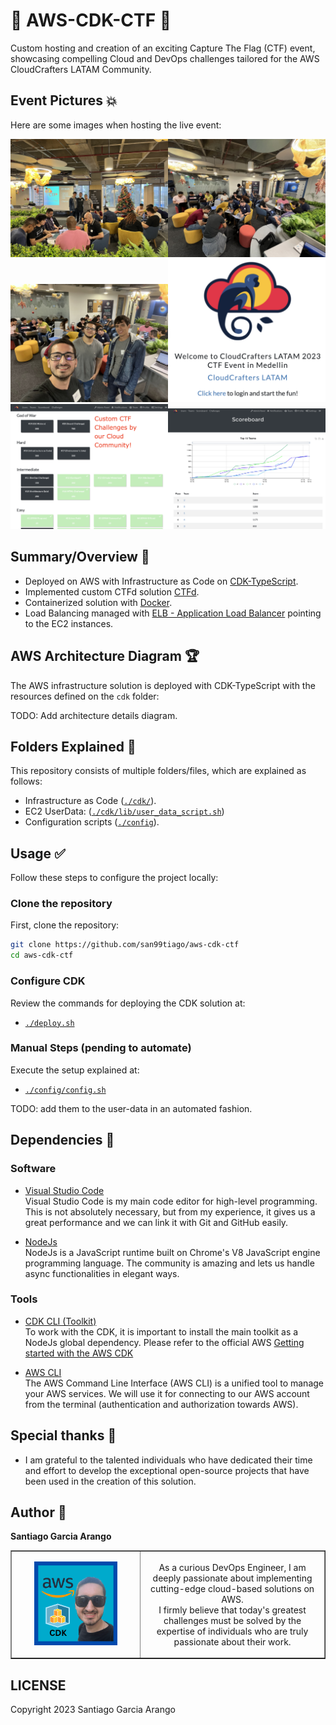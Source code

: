 # 🏁 AWS-CDK-CTF 🏁

Custom hosting and creation of an exciting Capture The Flag (CTF) event, showcasing compelling Cloud and DevOps challenges tailored for the AWS CloudCrafters LATAM Community. <br>

## Event Pictures 💥

Here are some images when hosting the live event:

<img src="assets/image_01.png" width=50%><img src="assets/image_02.png" width=50%>
<br>
<img src="assets/image_03.png" width=50%><img src="assets/image_04.png" width=50%>
<br>
<img src="assets/image_05.png" width=50%><img src="assets/image_06.png" width=50%>
<br>

## Summary/Overview :memo:

- Deployed on AWS with Infrastructure as Code on [CDK-TypeScript](https://aws.amazon.com/cdk/).
- Implemented custom CTFd solution [CTFd](https://github.com/CTFd/CTFd).
- Containerized solution with [Docker](https://www.docker.com).
- Load Balancing managed with [ELB - Application Load Balancer](https://docs.aws.amazon.com/elasticloadbalancing/latest/application/introduction.html) pointing to the EC2 instances.

## AWS Architecture Diagram :trophy:

The AWS infrastructure solution is deployed with CDK-TypeScript with the resources defined on the `cdk` folder:

TODO: Add architecture details diagram.

## Folders Explained :scroll:

This repository consists of multiple folders/files, which are explained as follows:

- Infrastructure as Code ([`./cdk/`](./cdk/)).
- EC2 UserData: ([`./cdk/lib/user_data_script.sh`](./cdk/lib/user_data_script.sh))
- Configuration scripts ([`./config`](./config)).

## Usage :white_check_mark:

Follow these steps to configure the project locally:

### Clone the repository

First, clone the repository:

```bash
git clone https://github.com/san99tiago/aws-cdk-ctf
cd aws-cdk-ctf
```

### Configure CDK

Review the commands for deploying the CDK solution at:

- [`./deploy.sh`](./deploy.sh)

### Manual Steps (pending to automate)

Execute the setup explained at:

- [`./config/config.sh`](./config/config.sh)

TODO: add them to the user-data in an automated fashion.

## Dependencies :100:

### Software

- [Visual Studio Code](https://code.visualstudio.com/) <br>
  Visual Studio Code is my main code editor for high-level programming. This is not absolutely necessary, but from my experience, it gives us a great performance and we can link it with Git and GitHub easily. <br>

- [NodeJs](https://nodejs.org/en/) <br>
  NodeJs is a JavaScript runtime built on Chrome's V8 JavaScript engine programming language. The community is amazing and lets us handle async functionalities in elegant ways. <br>

### Tools

- [CDK CLI (Toolkit)](https://docs.aws.amazon.com/cdk/v2/guide/cli.html) <br>
  To work with the CDK, it is important to install the main toolkit as a NodeJs global dependency. Please refer to the official AWS [Getting started with the AWS CDK](https://docs.aws.amazon.com/cdk/v2/guide/getting_started.html)<br>

- [AWS CLI](https://aws.amazon.com/cli/) <br>
  The AWS Command Line Interface (AWS CLI) is a unified tool to manage your AWS services. We will use it for connecting to our AWS account from the terminal (authentication and authorization towards AWS). <br>

## Special thanks :beers:

- I am grateful to the talented individuals who have dedicated their time and effort to develop the exceptional open-source projects that have been used in the creation of this solution. <br>

## Author :musical_keyboard:

**Santiago Garcia Arango**

<table border="1">
    <tr>
        <td>
            <p align="center"><img src="assets/SantiagoGarciaArangoCDK.png" width=70%></p>
        </td>
        <td>
            <p align="center">As a curious DevOps Engineer, I am deeply passionate about implementing cutting-edge cloud-based solutions on AWS.<br> I firmly believe that today's greatest challenges must be solved by the expertise of individuals who are truly passionate about their work.
            </p>
        </td>
    </tr>
</table>

## LICENSE

Copyright 2023 Santiago Garcia Arango

